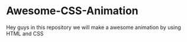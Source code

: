 # Awesome-CSS-Animation
Hey guys in this repository we will make a awesome animation by using HTML and CSS
